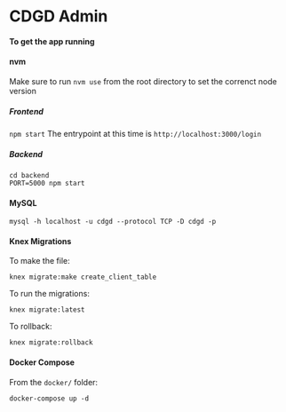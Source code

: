 # CDGD Admin

#### To get the app running

#### nvm

Make sure to run `nvm use` from the root directory to set the correnct node version

##### Frontend
`npm start`
The entrypoint at this time is `http://localhost:3000/login`

##### Backend

    cd backend
    PORT=5000 npm start

#### MySQL

`mysql -h localhost -u cdgd --protocol TCP -D cdgd -p`

#### Knex Migrations

To make the file:

`knex migrate:make create_client_table`

To run the migrations:

`knex migrate:latest`

To rollback:

`knex migrate:rollback`

#### Docker Compose

From the `docker/` folder:

`docker-compose up -d`
